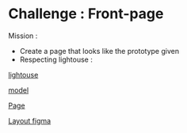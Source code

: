# Challenge : Front-page

Mission :

- Create a page that looks like the prototype given
- Respecting lightouse : 

[lightouse]('./public/Lightouse.PNG)

[model]('./public/woodStock.png)


[Page](https://zakariaselassi.github.io/wood-page/)

[Layout figma ](https://www.figma.com/proto/fB6MeHVqXD5Gd9qzMPpzOc/WoodSock?node-id=0%3A2&scaling=min-zoom)
